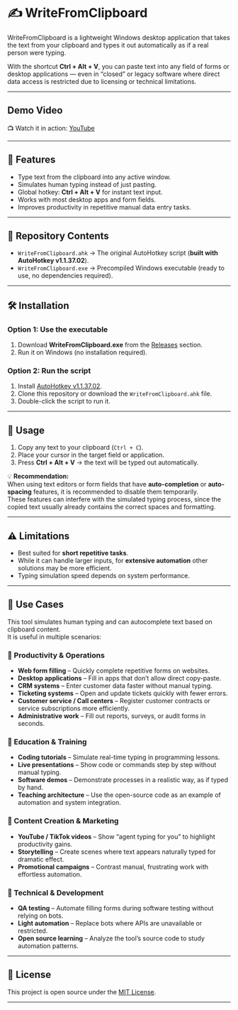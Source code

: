# ✍️ WriteFromClipboard  

WriteFromClipboard is a lightweight Windows desktop application that takes the text from your clipboard and types it out automatically as if a real person were typing.  

With the shortcut **Ctrl + Alt + V**, you can paste text into any field of forms or desktop applications — even in “closed” or legacy software where direct data access is restricted due to licensing or technical limitations.  

---

## Demo Video
📺 Watch it in action: [YouTube](https://www.youtube.com/watch?v=A_HRi-9CGFY)

---

## 🚀 Features  
- Type text from the clipboard into any active window.  
- Simulates human typing instead of just pasting.  
- Global hotkey: **Ctrl + Alt + V** for instant text input.  
- Works with most desktop apps and form fields.  
- Improves productivity in repetitive manual data entry tasks.  

---

## 📂 Repository Contents  
- `WriteFromClipboard.ahk` → The original AutoHotkey script (**built with AutoHotkey v1.1.37.02**).  
- `WriteFromClipboard.exe` → Precompiled Windows executable (ready to use, no dependencies required).  

---

## 🛠 Installation  
### Option 1: Use the executable  
1. Download **WriteFromClipboard.exe** from the [Releases](./releases) section.  
2. Run it on Windows (no installation required).  

### Option 2: Run the script  
1. Install [AutoHotkey v1.1.37.02](https://www.autohotkey.com/).  
2. Clone this repository or download the `WriteFromClipboard.ahk` file.  
3. Double-click the script to run it.  

---

## 📖 Usage  
1. Copy any text to your clipboard (`Ctrl + C`).  
2. Place your cursor in the target field or application.  
3. Press **Ctrl + Alt + V** → the text will be typed out automatically.  

💡 **Recommendation:**  
When using text editors or form fields that have **auto-completion** or **auto-spacing** features, it is recommended to disable them temporarily.  
These features can interfere with the simulated typing process, since the copied text usually already contains the correct spaces and formatting.  

---

## ⚠️ Limitations  
- Best suited for **short repetitive tasks**.  
- While it can handle larger inputs, for **extensive automation** other solutions may be more efficient.  
- Typing simulation speed depends on system performance.  

---

## 📌 Use Cases

This tool simulates human typing and can autocomplete text based on clipboard content.  
It is useful in multiple scenarios:

### 🔹 Productivity & Operations
- **Web form filling** – Quickly complete repetitive forms on websites.  
- **Desktop applications** – Fill in apps that don’t allow direct copy-paste.  
- **CRM systems** – Enter customer data faster without manual typing.  
- **Ticketing systems** – Open and update tickets quickly with fewer errors.  
- **Customer service / Call centers** – Register customer contracts or service subscriptions more efficiently.  
- **Administrative work** – Fill out reports, surveys, or audit forms in seconds.  

### 🔹 Education & Training
- **Coding tutorials** – Simulate real-time typing in programming lessons.  
- **Live presentations** – Show code or commands step by step without manual typing.  
- **Software demos** – Demonstrate processes in a realistic way, as if typed by hand.  
- **Teaching architecture** – Use the open-source code as an example of automation and system integration.  

### 🔹 Content Creation & Marketing
- **YouTube / TikTok videos** – Show “agent typing for you” to highlight productivity gains.  
- **Storytelling** – Create scenes where text appears naturally typed for dramatic effect.  
- **Promotional campaigns** – Contrast manual, frustrating work with effortless automation.  

### 🔹 Technical & Development
- **QA testing** – Automate filling forms during software testing without relying on bots.  
- **Light automation** – Replace bots where APIs are unavailable or restricted.  
- **Open source learning** – Analyze the tool’s source code to study automation patterns.  

---

## 📜 License  
This project is open source under the [MIT License](./LICENSE).  

---
